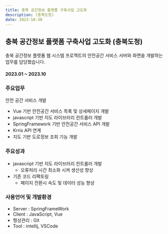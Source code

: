 ```yaml
---
title: 충북 공간정보 플랫폼 구축사업 고도화
description: (충북도청)
date: 2023-10-30
---
```


## 충북 공간정보 플랫폼 구축사업 고도화 (충북도청)

#### 

충북 공간정보 플랫폼 웹 시스템 프로젝트의 안전공간 서비스 서버와 화면을 개발하는 업무를 담당했습니다.  

#### 2023.01 ~ 2023.10

### 주요업무

안전 공간 서비스 개발
- Vue 기반 안전공간 서비스 목록 및 상세페이지 개발 
- javascript 기반 지도 라이브러리 컨트롤러 개발 
- SpringFramework 기반 안전공간 서비스 API 개발
- Krris API 연계 
- 지도 기반 도로정보 조회 기능 개발
 
### 주요성과
- javascript 기반 지도 라이브러리 컨트롤러 개발
    - 오류처리 시간 최소화 시켜 생산성 향상 
- 기존 코드 리팩토링 
    - 페이지 전환시 속도 및 데이터 성능 향상 
		
### 사용언어 및 개발환경 

- Server : SpringFrameWork
- Client : JavaScript, Vue
- 형상관리 : Git
- Tool : intellij, VSCode
